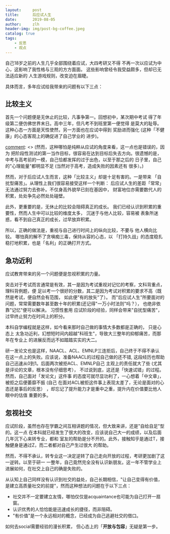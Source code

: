 ```yaml
---
layout:     post
title:      后应试人生
date:       2019-08-05
author:     zlh
header-img: img/post-bg-coffee.jpeg
catalog: true
tags:
    - 反思
    - 观点
---
```


自己18岁之前的人生几乎全部围绕着应试，大四考研又不得
不再一次以应试为中心，这影响了我性格与三观的方方面面。
这些影响曾经令我受益颇多，但却已无法适应新的
人生游戏规则，改变迫在眉睫。

具体而言，多年应试给我带来的问题有以下三点：

## 比较主义

首先一个问题便是无休止的比较，凡事争第一。回想初中，某次期中考试
得了年级第二便仿佛世界末日。高中三年，但凡考不到班里第一便觉得
是莫大的耻辱。这种心态一方面是天性使然，另一方面也在应试中得到
奖励进而强化 (这种「不健康」的心态客观上的确促进了自己学业的
进步)。

[comment]: <> (然而，这种哪怕是纯粹从应试的角度来看，这一点也是错误的，因为
把阶段性测试的第一当作目标，很容易在达到目标后失去方向。很遗憾的是，
中考与高考前的一模，自己恰都发挥的过于出色，以至于那之后的
日子里，自己的"心理能量"都明显不足 (当然对于高考，造成失败的因素还有
很多）。)

然而，对于后应试人生而言，这种「比较主义」却是十足有害的。一是带来
「自扰型痛苦」。从理性上我们很容易接受这样一个判断：
后应试人生的差距「常常」无法通过努力去弥补。不仅身高外貌早已刻在基因中，
财富地位亦需要数代人的积累，处处争先必然处处碰壁。

此外，更重要的是，无休止的比较会阻碍真正的成长。
我们已经认识到积累的重要性，然而人生中可以比较的维度太多，
沉迷于与他人比较，容易被
表象所迷惑，看不到自己真正的成长，过早放弃积累。

所以，正确的做法是，重视与自己进行时间上的纵向比较，不要与
他人横向比较。 哪怕真的解不了贪嗔痴三毒，保持从容的心态，以
「打持久战」的态度稳扎稳打地积累，也是「名利」的正确打开方式。


## 急功近利

应试教育带来的另一个问题便是忽视积累的力量。

突击对于考试而言通常是有效，其一是因为考试重视对记忆的考察，文科背重点，理科背例题，便
足以考一个很好的分数，其二是因为考试对积累的要求不高（既然是考试，便自然会有范围，
如此便"有的放矢"了）。
而"后应试人生"所要面对的问题，常常需要数年甚至数十年的积累(还记得"一万小时法则"吗？），
也绝非依靠"记忆"便可以解决。 习惯性套用
应试阶段的经验，同样会带来"自扰型痛苦"，过早终止努力在时间上的积分。 


本科自学编程就是这样，如今看来那时自己做的事情大多数都是正确的， 只是心态上
太急功近利，幻想短时间内超越"科班生"，导致大三整年的抑郁痛苦，而那年在专业上
的进展反而远不如踏踏实实的大二。

研一发论文也是这样，NAACL、ACL、EMNLP三连拒后，自己终于不得不承认
在这一点上的失败。应该说，准备NAACL的过程自己做的还不错,
这段经历也帮助自己迅速从0到1。后面两次被拒ACL、EMNLP自己
主观上的责任就大了些 (尤其是评论的文章，根本没有仔细思考），
不过说到底，这还是「快速试错」的过程。然而，自己面对「发论文」这件事
的态度可就尽显功利了，一心想着「中文章」，被拒之后便萎靡不振 (自己
在面对ACL被拒这件事上表现太差了，无论是面对的心态还是事后的反思）
，却忘记了提升能力才是重中之重，提升内在价值要比他人眼中的估值
重要的多。



## 忽视社交

应试阶段，虽然也存在学霸之间互相讲题的情况，但大致来讲，还是"自给自足"型的。这一点
在本科就已经发生了很大的改变，应该说自己大一的成绩，以及后面几年沉下心来转专业，都和
室友的帮助是分不开的。此外，接触知乎是通过T，接触健身是通过Z，而二者都对自己产生过很大
的帮助。

然而，不得不承认，转专业这一决定逆转了自己走向开放的过程，考研更加剧了这一逆转。以至于研一
一整年，自己竟然完全没有认识新朋友。这一年不管学业上进展如何，在社交上自己的确是失败的。

从认知上自己同样没有认识到社交的益处，自己长期相信，"让自己变得有价值，
是建立高质量社交的前提"，然而这种想法的问题在于以下三点：

- 社交并不一定要建立友情，哪怕仅仅是acquaintance也可能为自己打开一扇窗。
- 认识优秀的人恰恰能是迅速成长的捷径，而非阻碍。
- "有价值"是一个永远相对的概念，已经成为自己逃避社交的借口。

如何去social需要经验的漫长积累，
但心态上的「**开放与包容**」无疑是第一步。

[comment]: <> (This is a comment, it will not be included)
